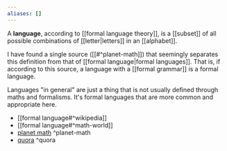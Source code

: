 ```yaml
---
aliases: []
---
```

A **language**, according to [[formal language theory]], is a [[subset]] of all possible combinations of [[letter|letters]] in an [[alphabet]].

I have found a single source ([[#^planet-math]]) that seemingly separates this definition from that of [[formal language|formal languages]].
That is, if according to this source, a language with a [[formal grammar]] is a formal language.

Languages "in general" are just a thing that is not usually defined through maths and formalisms. It's formal languages that are more common and appropriate here.

- [[formal language#^wikipedia]]
- [[formal language#^math-world]]
- [planet math](https://planetmath.org/language) ^planet-math
- [quora](https://www.quora.com/Semantics-What-is-the-mathematical-definition-of-language) ^quora